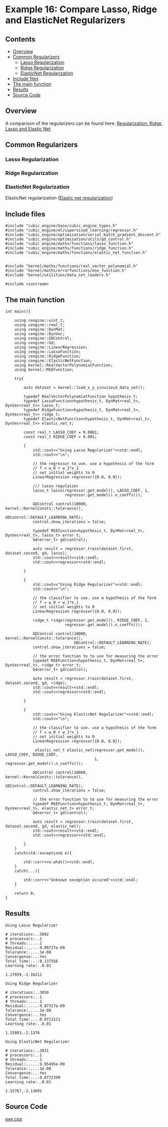 # Example 16: Compare Lasso, Ridge and ElasticNet Regularizers

## Contents
* [Overview](#overview) 
* [Common Regularizers](#common_regularizers)
	* [Lasso Regularization](#lasso_regularization)
	* [Ridge Regularization](#ridge_regularization)
	* [ElasticNet Regularization](#elasticnet_regularization)
* [Include files](#include_files)
* [The main function](#m_func)
* [Results](#results)
* [Source Code](#source_code)


## <a name="overview"></a> Overview

A comparison of the regularizers can be found here:
<a href="https://www.datacamp.com/community/tutorials/tutorial-ridge-lasso-elastic-net">Regularization: Ridge, Lasso and Elastic Net</a>

## <a name="common_regularizers"></a> Common Regularizers

### <a name="lasso_regularization"></a> Lasso Regularization

### <a name="ridge_regularization"></a> Ridge Regularization

### <a name="elasticnet_regularization"></a> ElasticNet Regularization

ElasticNet regularization (<a href="https://en.wikipedia.org/wiki/Elastic_net_regularization">Elastic net regularization</a>)


## <a name="include_files"></a> Include files

```
#include "cubic_engine/base/cubic_engine_types.h"
#include "cubic_engine/ml/supervised_learning/regressor.h"
#include "cubic_engine/optimization/serial_batch_gradient_descent.h"
#include "cubic_engine/optimization/utils/gd_control.h"
#include "cubic_engine/maths/functions/lasso_function.h"
#include "cubic_engine/maths/functions/ridge_function.h"
#include "cubic_engine/maths/functions/elastic_net_function.h"


#include "kernel/maths/functions/real_vector_polynomial.h"
#include "kernel/maths/errorfunctions/mse_function.h"
#include "kernel/utilities/data_set_loaders.h"

#include <iostream>
```

## <a name="m_func"></a> The main function

```
int main(){

    using cengine::uint_t;
    using cengine::real_t;
    using cengine::DynMat;
    using cengine::DynVec;
    using cengine::GDControl;
    using cengine::Gd;
    using cengine::LinearRegression;
    using cengine::LassoFunction;
    using cengine::RidgeFunction;
    using cengine::ElasticNetFunction;
    using kernel::RealVectorPolynomialFunction;
    using kernel::MSEFunction;

    try{

        auto dataset = kernel::load_x_y_sinuisoid_data_set();

        typedef RealVectorPolynomialFunction hypothesis_t;
        typedef LassoFunction<hypothesis_t, DynMat<real_t>, DynVec<real_t>> lasso_t;
        typedef RidgeFunction<hypothesis_t, DynMat<real_t>, DynVec<real_t>> ridge_t;
        typedef ElasticNetFunction<hypothesis_t, DynMat<real_t>, DynVec<real_t>> elastic_net_t;

        const real_t LASSO_COEF = 0.0001;
        const real_t RIDGE_COEF = 0.001;

        {
            std::cout<<"Using Lasso Regularizer"<<std::endl;
            std::cout<<"\n";

            // the regressor to use. use a hypothesis of the form
            // f = w_0 + w_1*x_1
            // set initial weights to 0
            LinearRegression regressor({0.0, 0.0});

            /// lasso regulaizer
            lasso_t lasso(regressor.get_model(), LASSO_COEF, 1,
                          regressor.get_model().n_coeffs());

            GDControl control(10000, kernel::KernelConsts::tolerance(),
                                       GDControl::DEFAULT_LEARNING_RATE);
            control.show_iterations = false;

            typedef MSEFunction<hypothesis_t, DynMat<real_t>, DynVec<real_t>, lasso_t> error_t;
            Gd<error_t> gd(control);

            auto result = regressor.train(dataset.first, dataset.second, gd, lasso);
            std::cout<<result<<std::endl;
            std::cout<<regressor<<std::endl;

        }

        {
            std::cout<<"Using Ridge Regularizer"<<std::endl;
            std::cout<<"\n";

            // the classifier to use. use a hypothesis of the form
            // f = w_0 + w_1*x_1
            // set initial weights to 0
            LinearRegression regressor({0.0, 0.0});

            ridge_t ridge(regressor.get_model(), RIDGE_COEF, 1,
                          regressor.get_model().n_coeffs());

            GDControl control(10000, kernel::KernelConsts::tolerance(),
                              GDControl::DEFAULT_LEARNING_RATE);
            control.show_iterations = false;

            // the error function to to use for measuring the error
            typedef MSEFunction<hypothesis_t, DynMat<real_t>, DynVec<real_t>, ridge_t> error_t;
            Gd<error_t> gd(control);

            auto result = regressor.train(dataset.first, dataset.second, gd, ridge);
            std::cout<<result<<std::endl;
            std::cout<<regressor<<std::endl;

        }

        {
            std::cout<<"Using ElasticNet Regularizer"<<std::endl;
            std::cout<<"\n";

            // the classifier to use. use a hypothesis of the form
            // f = w_0 + w_1*x_1
            // set initial weights to 0
            LinearRegression regressor({0.0, 0.0});

             elastic_net_t elastic_net(regressor.get_model(), LASSO_COEF, RIDGE_COEF,
                                       1, regressor.get_model().n_coeffs());

            GDControl control(10000, kernel::KernelConsts::tolerance(),
                                       GDControl::DEFAULT_LEARNING_RATE);
            control.show_iterations = false;

            // the error function to to use for measuring the error
            typedef MSEFunction<hypothesis_t, DynMat<real_t>, DynVec<real_t>, elastic_net_t> error_t;
            Gd<error_t> gd(control);

            auto result = regressor.train(dataset.first, dataset.second, gd, elastic_net);
            std::cout<<result<<std::endl;
            std::cout<<regressor<<std::endl;

        }
    }
    catch(std::exception& e){

        std::cerr<<e.what()<<std::endl;
    }
    catch(...){

        std::cerr<<"Unknown exception occured"<<std::endl;
    }

    return 0;
}
```

## <a name="results"></a> Results

```
Using Lasso Regularizer

# iterations:..5092
# processors:..1
# threads:.....1
Residual:......9.99727e-09
Tolerance:.....1e-08
Convergence:...Yes
Total time:....0.137556
Learning rate:..0.01

1.17059,-2.16211

Using Ridge Regularizer

# iterations:..3850
# processors:..1
# threads:.....1
Residual:......9.87317e-09
Tolerance:.....1e-08
Convergence:...Yes
Total time:....0.0711511
Learning rate:..0.01

1.15803,-2.1376

Using ElasticNet Regularizer

# iterations:..3831
# processors:..1
# threads:.....1
Residual:......9.95495e-09
Tolerance:.....1e-08
Convergence:...Yes
Total time:....0.0772399
Learning rate:..0.01

1.15767,-2.13691
```

## <a name="source_code"></a> Source Code

<a href="../exe.cpp">exe.cpp</a>
